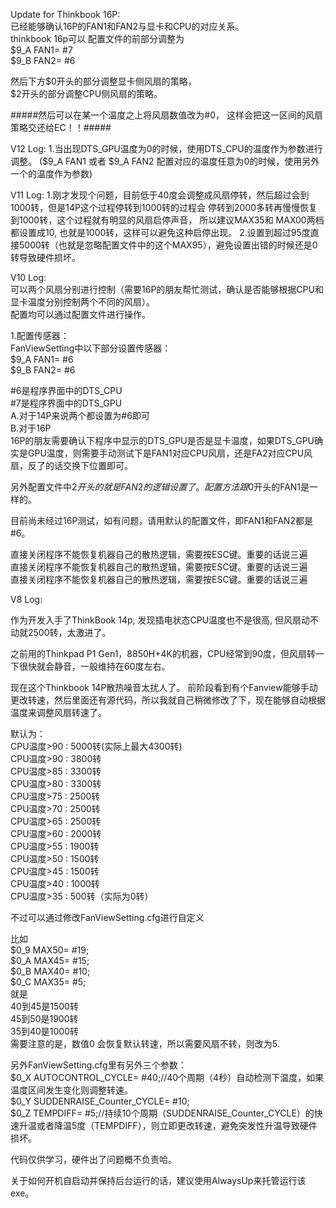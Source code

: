 Update for Thinkbook 16P:  
已经能够确认16P的FAN1和FAN2与显卡和CPU的对应关系。  
thinkbook 16p可以 配置文件的前部分调整为  
$9_A FAN1= #7  
$9_B FAN2= #6  

然后下方$0开头的部分调整显卡侧风扇的策略，   
$2开头的部分调整CPU侧风扇的策略。  

  
#####然后可以在某一个温度之上将风扇数值改为#0， 这样会把这一区间的风扇策略交还给EC！！#####  

  
V12 Log:
1.当出现DTS_GPU温度为0的时候，使用DTS_CPU的温度作为参数进行调整。
($9_A FAN1 或者 $9_A FAN2 配置对应的温度任意为0的时候，使用另外一个的温度作为参数)

V11 Log:
1.刚才发现个问题，目前低于40度会调整成风扇停转，然后超过会到1000转，但是14P这个过程停转到1000转的过程会 停转到2000多转再慢慢恢复到1000转，这个过程就有明显的风扇启停声音，
所以建议MAX35和 MAX00两档都设置成10, 也就是1000转，这样可以避免这种启停出现。
2.设置到超过95度直接5000转（也就是忽略配置文件中的这个MAX95），避免设置出错的时候还是0转导致硬件损坏。

V10 Log:  
可以两个风扇分别进行控制（需要16P的朋友帮忙测试，确认是否能够根据CPU和显卡温度分别控制两个不同的风扇）。  
配置均可以通过配置文件进行操作。  
  
  
1.配置传感器：  
FanViewSetting中以下部分设置传感器：  
$9_A FAN1= #6  
$9_B FAN2= #6  
  
  
#6是程序界面中的DTS_CPU  
#7是程序界面中的DTS_GPU  
A.对于14P来说两个都设置为#6即可  
B.对于16P  
16P的朋友需要确认下程序中显示的DTS_GPU是否是显卡温度，如果DTS_GPU确实是GPU温度，则需要手动测试下是FAN1对应CPU风扇，还是FA2对应CPU风扇，反了的话交换下位置即可。  
  

另外配置文件中$2开头的就是FAN2的逻辑设置了。配置方法跟$0开头的FAN1是一样的。  
  

目前尚未经过16P测试，如有问题，请用默认的配置文件，即FAN1和FAN2都是#6。  
  

直接关闭程序不能恢复机器自己的散热逻辑，需要按ESC键。重要的话说三遍  
直接关闭程序不能恢复机器自己的散热逻辑，需要按ESC键。重要的话说三遍  
直接关闭程序不能恢复机器自己的散热逻辑，需要按ESC键。重要的话说三遍  
  
 
V8 Log:  
  
作为开发入手了ThinkBook 14p, 发现插电状态CPU温度也不是很高, 但风扇动不动就2500转，太激进了。    
  
之前用的Thinkpad P1 Gen1，8850H+4K的机器，CPU经常到90度，但风扇转一下很快就会静音，一般维持在60度左右。  
  
现在这个Thinkbook 14P散热噪音太扰人了。 前阶段看到有个Fanview能够手动更改转速，然后里面还有源代码，所以我就自己稍微修改了下，现在能够自动根据温度来调整风扇转速了。  
  

默认为：    
CPU温度>90 : 5000转(实际上最大4300转)  
CPU温度>90 : 3800转    
CPU温度>85 : 3300转  
CPU温度>80 : 3300转  
CPU温度>75 : 2500转  
CPU温度>70 : 2500转  
CPU温度>65 : 2500转   
CPU温度>60 : 2000转  
CPU温度>55 : 1900转  
CPU温度>50 : 1500转  
CPU温度>45 : 1500转  
CPU温度>40 : 1000转  
CPU温度>35 : 500转（实际为0转）  
  
不过可以通过修改FanViewSetting.cfg进行自定义  
  
比如  
$0_9 MAX50= #19;  
$0_A MAX45= #15;  
$0_B MAX40= #10;  
$0_C MAX35= #5;  
就是  
40到45是1500转  
45到50是1900转  
35到40是1000转  
需要注意的是，数值0 会恢复默认转速，所以需要风扇不转，则改为5.  
  
另外FanViewSetting.cfg里有另外三个参数：  
$0_X AUTOCONTROL_CYCLE= #40;//40个周期（4秒）自动检测下温度，如果温度区间发生变化则调整转速。  
$0_Y SUDDENRAISE_Counter_CYCLE= #10;  
$0_Z TEMPDIFF= #5;//持续10个周期（SUDDENRAISE_Counter_CYCLE）的快速升温或者降温5度（TEMPDIFF），则立即更改转速，避免突发性升温导致硬件损坏。  





  

代码仅供学习，硬件出了问题概不负责哈。  

关于如何开机自启动并保持后台运行的话，建议使用AlwaysUp来托管运行该exe。
